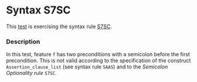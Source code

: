 # Syntax S7SC

This [test](.) is exercising the syntax rule [S7SC](../Readme.md).

### Description

In this test, feature `f` has two preconditions with a semicolon before the first precondition. This is not valid according to the specification of the construct `Assertion_clause_list` (see syntax rule `SAAS`) and to the *Semicolon Optionality rule* `S7SC`.
